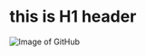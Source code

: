 # this is H1 header
![Image of GitHub](https://en.wikipedia.org/wiki/GitHub#/media/File:GitHub_Invertocat_Logo.svg)
